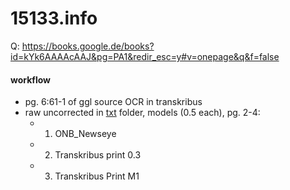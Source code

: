 # 15133.info
Q: <https://books.google.de/books?id=kYk6AAAAcAAJ&pg=PA1&redir_esc=y#v=onepage&q&f=false>

#### workflow
- pg. 6:61-1 of ggl source OCR in transkribus
- raw uncorrected in [txt](txt) folder, models (0.5 each), pg. 2-4:
    - 1. ONB_Newseye
    - 2. Transkribus print 0.3
    - 3. Transkribus Print M1